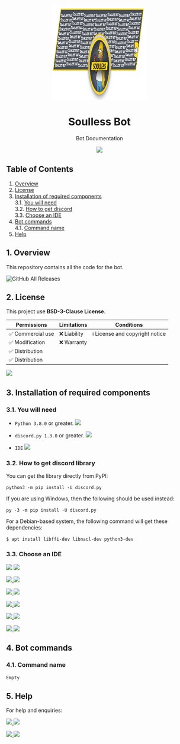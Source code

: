 <p align="center"><img src="bot-banner--xl.png" alt="Bot Logo" width=256 height=256></p>
<h1 align="center" >Soulless Bot</h1>
<p align="center">Bot Documentation</p>
<p align="center"><a href="#"><img src='https://raster.shields.io/badge/%20-Project%20is%20temporarily%20paused-red.svg?style=for-the-badge'></a>
  
## Table of  Contents
1. <a href='#1-overview'>Overview</a><br>
2. <a href='#2-license'>License</a>
3. <a href='#3-installation-of-required-components'>Installation of required components</a><br>
  3.1. <a href='#31-you-will-need'>You will need</a><br>
  3.2. <a href='#32-how-to-get-discord-library'>How to get discord</a><br>
  3.3. <a href='#33-choose-an-ide'>Choose an IDE</a>
4. <a href='#4-bot-commands'>Bot commands</a><br>
  4.1. <a href='#41-command-name'>Command name</a>
5. <a href='#5-help'>Help</a>

## 1. Overview
This repository contains all the code for the bot. <br>

![GitHub All Releases](https://img.shields.io/github/downloads/blaze-github/Discord-Bot/total?style=social)
## 2. License
This project use **BSD-3-Clause License**.  

| Permissions                         | Limitations         | Conditions                                       |
| ----------------------------------- | ------------------- | ------------------------------------------------ |
| :white_check_mark:  Commercial use  | :x:  Liability      | :information_source: License and copyright notice|
| :white_check_mark:  Modification    | :x:  Warranty       |                                                  |
| :white_check_mark:  Distribution    |                     |                                                  |
| :white_check_mark:  Distribution    |                     |                                                  |

<a href='LICENSE'><img src='https://raster.shields.io/badge/!-Read%20license-16c60c.svg?style=for-the-badge'></a>

## 3. Installation of required components

### 3.1. You will need
- `Python 3.8.0` or greater. <a href='https://www.python.org/downloads/'><img src='https://raster.shields.io/badge/Download-Python-brightgreen.svg'></a><br>

- `discord.py 1.3.0` or greater. <a href='#32-how-to-get-discord-library'><img src='https://raster.shields.io/badge/How%20to%20get-discord.py-blue.svg'></a><br>

- `IDE` <a href='#33-choose-an-ide'><img src='https://raster.shields.io/badge/Choose%20an-IDE-blue.svg'></a>


### 3.2. How to get **discord** library
You can get the library directly from PyPI: <br>
```
python3 -m pip install -U discord.py
```

If you are using Windows, then the following should be used instead: <br>
```
py -3 -m pip install -U discord.py
```

For a Debian-based system, the following command will get these dependencies: <br>
```
$ apt install libffi-dev libnacl-dev python3-dev
```

### 3.3. Choose an IDE
<img src='https://raster.shields.io/badge/1-gray.svg?style=for-the-badge'> <a href='https://atom.io/'><img src='https://raster.shields.io/badge/Download-Atom-brightgreen.svg?style=for-the-badge&logo=atom'></a>
<br>

<img src='https://raster.shields.io/badge/2-gray.svg?style=for-the-badge'><a href='https://www.sublimetext.com/3'> <img src='https://raster.shields.io/badge/Download-Sublime%20Text-FF9800.svg?style=for-the-badge&logo=sublime-text'></a>
<br>

<img src='https://raster.shields.io/badge/3-gray.svg?style=for-the-badge'><a href='https://code.visualstudio.com/Download'> <img src='https://raster.shields.io/badge/Download-Visual%20Studio%20Code-0078d7.svg?style=for-the-badge&logo=visual-studio-code'></a>
<br>

<img src='https://raster.shields.io/badge/4-gray.svg?style=for-the-badge'><a href='https://www.jetbrains.com/pycharm/download/'> <img src='https://raster.shields.io/badge/Download-PyCharm-c6c6c6.svg?style=for-the-badge&logo=pycharm'></a>
<br>

<img src='https://raster.shields.io/badge/5-gray.svg?style=for-the-badge'><a href='https://jupyter.org/install'> <img src='https://raster.shields.io/badge/Download-Jupyter-orange.svg?style=for-the-badge&logo=jupyter'></a>
<br>

<img src='https://raster.shields.io/badge/5-gray.svg?style=for-the-badge'><a href='https://jupyter.org/install'> <img src='https://raster.shields.io/badge/Download-Jupyter-orange.svg?style=for-the-badge&logo=spyder-ide'></a>



## 4. Bot commands

### 4.1. Command name
```
Empty
```
## 5. Help
For help and enquiries:
<br>

<img src='https://raster.shields.io/badge/1-gray.svg?style=for-the-badge'><a href='https://www.instagram.com/sfratescu00/'> <img src='https://raster.shields.io/badge/contact%20me%20on-instagram-cd486b.svg?style=for-the-badge&logo=instagram'></a>

<img src='https://raster.shields.io/badge/2-gray.svg?style=for-the-badge'><a href='https://discord.com/users/385834838793388033'> <img src='https://raster.shields.io/badge/contact%20me%20on-discord-7289d9.svg?style=for-the-badge&logo=discord'></a>

